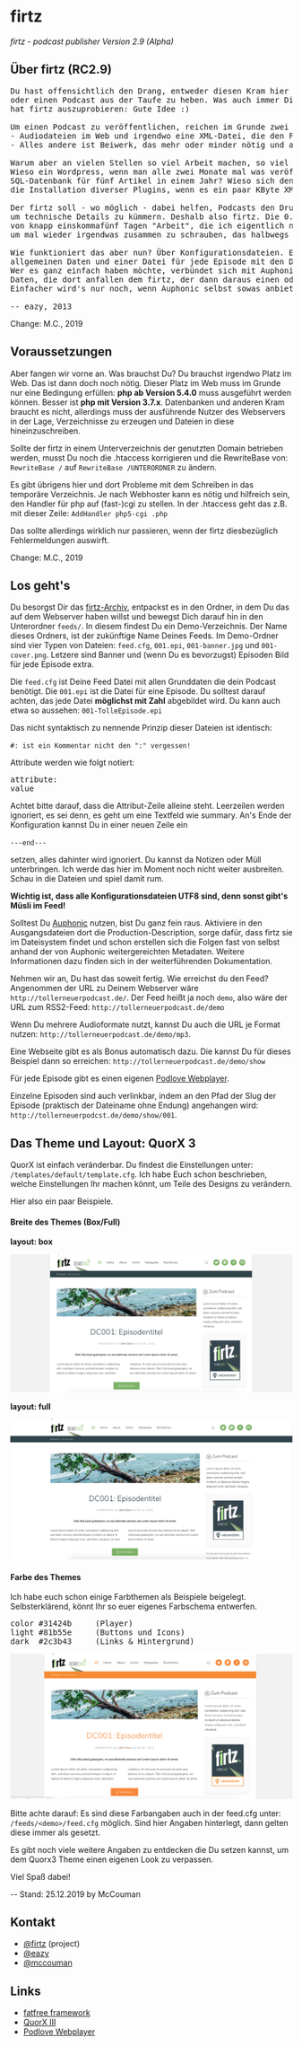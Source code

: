 # firtz


*firtz - podcast publisher*
*Version 2.9 (Alpha)*

## Über firtz (RC2.9)

<pre>
Du hast offensichtlich den Drang, entweder diesen Kram hier auszuprobieren,
oder einen Podcast aus der Taufe zu heben. Was auch immer Dich dazu bewogen
hat firtz auszuprobieren: Gute Idee :)

Um einen Podcast zu veröffentlichen, reichen im Grunde zwei Dinge:
- Audiodateien im Web und irgendwo eine XML-Datei, die den Feed beschreibt.
- Alles andere ist Beiwerk, das mehr oder minder nötig und arbeitsintensiv ist.

Warum aber an vielen Stellen so viel Arbeit machen, so viel Ballast herumschleppen?
Wieso ein Wordpress, wenn man alle zwei Monate mal was veröffentlicht? Wieso eine
SQL-Datenbank für fünf Artikel in einem Jahr? Wieso sich den Kopf zerbrechen über
die Installation diverser Plugins, wenn es ein paar KByte XML tun?

Der firtz soll - wo möglich - dabei helfen, Podcasts den Druck zu nehmen, sich
um technische Details zu kümmern. Deshalb also firtz. Die 0.1 war das Ergebnis
von knapp einskommafünf Tagen "Arbeit", die ich eigentlich nur gemacht habe,
um mal wieder irgendwas zusammen zu schrauben, das halbwegs funktioniert.

Wie funktioniert das aber nun? Über Konfigurationsdateien. Eine für den Feed mit
allgemeinen Daten und einer Datei für jede Episode mit den Details eben jener.
Wer es ganz einfach haben möchte, verbündet sich mit Auphonic und überlässt alle
Daten, die dort anfallen dem firtz, der dann daraus einen oder mehrere Feeds erzeugt.
Einfacher wird's nur noch, wenn Auphonic selbst sowas anbietet ;)

-- eazy, 2013
</pre>

Change: M.C., 2019

## Voraussetzungen

Aber fangen wir vorne an. Was brauchst Du? Du brauchst irgendwo Platz im Web.
Das ist dann doch noch nötig. Dieser Platz im Web muss im Grunde nur eine
Bedingung erfüllen: **php ab Version 5.4.0** muss ausgeführt werden können.
Besser ist **php mit Version 3.7.x**. Datenbanken und anderen Kram braucht
es nicht, allerdings muss der ausführende Nutzer des Webservers in der Lage,
Verzeichnisse zu erzeugen und Dateien in diese hineinzuschreiben.

Sollte der firtz in einem Unterverzeichnis der genutzten Domain betrieben werden,
musst Du noch die .htaccess korrigieren und die RewriteBase von:
`RewriteBase /` auf `RewriteBase /UNTERORDNER` zu ändern.

Es gibt übrigens hier und dort Probleme mit dem Schreiben in das temporäre
Verzeichnis. Je nach Webhoster kann es nötig und hilfreich sein, den Handler
für php auf (fast-)cgi zu stellen. In der .htaccess geht das z.B. mit dieser
Zeile:  `AddHandler php5-cgi .php`

Das sollte allerdings wirklich nur passieren, wenn der firtz diesbezüglich
Fehlermeldungen auswirft.

Change: M.C., 2019

## Los geht's

Du besorgst Dir das [firtz-Archiv](https://github.com/Firtz-Designs/firtz3.0),
entpackst es in den Ordner, in dem Du das auf dem Webserver haben willst und
bewegst Dich darauf hin in den Unterordner `feeds/`. In diesem findest Du
ein Demo-Verzeichnis. Der Name dieses Ordners, ist der zukünftige Name
Deines Feeds. Im Demo-Ordner sind vier Typen von Dateien: `feed.cfg`,
`001.epi`, `001-banner.jpg` und `001-cover.png`. Letzere sind Banner und
(wenn Du es bevorzugst) Episoden Bild für jede Episode extra.

Die `feed.cfg` ist Deine Feed Datei mit allen Grunddaten die dein Podcast
benötigt. Die `001.epi` ist die Datei für eine Episode. Du solltest darauf
achten, das jede Datei **möglichst mit Zahl** abgebildet wird. Du kann auch
etwa so aussehen: `001-TolleEpisode.epi`


Das nicht syntaktisch zu nennende Prinzip dieser Dateien ist identisch:

`#: ist ein Kommentar nicht den ":" vergessen!`

Attribute werden wie folgt notiert:

<pre>
attribute:
value
</pre>

Achtet bitte darauf, dass die Attribut-Zeile alleine steht. Leerzeilen
werden ignoriert, es sei denn, es geht um eine Textfeld wie summary.
An's Ende der Konfiguration kannst Du in einer neuen Zeile ein

`---end---`

setzen, alles dahinter wird ignoriert. Du kannst da Notizen oder Müll
unterbringen. Ich werde das hier im Moment noch nicht weiter ausbreiten.
Schau in die Dateien und spiel damit rum.

**Wichtig ist, dass alle Konfigurationsdateien UTF8 sind, denn sonst gibt's
Müsli im Feed!**

Solltest Du [Auphonic](http://auphonic.com/) nutzen, bist Du ganz fein raus.
Aktiviere in den Ausgangsdateien dort die Production-Description,
sorge dafür, dass firtz sie im Dateisystem findet und schon erstellen
sich die Folgen fast von selbst anhand der von Auphonic weitergereichten
Metadaten. Weitere Informationen dazu finden sich in der weiterführenden
Dokumentation.

Nehmen wir an, Du hast das soweit fertig. Wie erreichst du den Feed?
Angenommen der URL zu Deinem Webserver wäre `http://tollerneuerpodcast.de/`.
Der Feed heißt ja noch `demo`, also wäre der URL zum RSS2-Feed:
`http://tollerneuerpodcast.de/demo`

Wenn Du mehrere Audioformate nutzt, kannst Du auch die URL je Format nutzen:
`http://tollerneuerpodcast.de/demo/mp3`.

Eine Webseite gibt es als Bonus automatisch dazu. Die kannst Du für dieses
Beispiel dann so erreichen: `http://tollerneuerpodcast.de/demo/show`

Für jede Episode gibt es einen eigenen [Podlove Webplayer](https://github.com/gerritvanaaken/podlove-web-player).

Einzelne Episoden sind auch verlinkbar, indem an den Pfad der Slug der
Episode (praktisch der Dateiname ohne Endung) angehangen wird:
`http://tollerneuerpodcst.de/demo/show/001`.

## Das Theme und Layout: QuorX 3

QuorX ist einfach veränderbar. Du findest die Einstellungen unter:
`/templates/default/template.cfg`. Ich habe Euch schon beschrieben, welche
Einstellungen Ihr machen könnt, um Teile des Designs zu verändern.

Hier also ein paar Beispiele.

#### Breite des Themes (Box/Full)

**layout: box**

<img src="https://raw.githubusercontent.com/Firtz-Designs/firtz3.0/master/doc/img/screen1.png">

**layout: full**

<img src="https://raw.githubusercontent.com/Firtz-Designs/firtz3.0/master/doc/img/screen2.png">


#### Farbe des Themes

Ich habe euch schon einige Farbthemen als Beispiele beigelegt.
Selbsterklärend, könnt Ihr so euer eigenes Farbschema entwerfen.

<pre>
color #31424b     (Player)
light #81b55e     (Buttons und Icons)
dark  #2c3b43     (Links & Hintergrund)
</pre>

<img src="https://raw.githubusercontent.com/Firtz-Designs/firtz3.0/master/doc/img/screen3.png">

Bitte achte darauf: Es sind diese Farbangaben auch in der feed.cfg
unter: `/feeds/<demo>/feed.cfg` möglich. Sind hier Angaben hinterlegt,
dann gelten diese immer als gesetzt.

Es gibt noch viele weitere Angaben zu entdecken die Du setzen kannst,
um dem Quorx3 Theme einen eigenen Look zu verpassen.

Viel Spaß dabei!

-- Stand: 25.12.2019 by McCouman


## Kontakt

- [@firtz](https://twitter.com/the_firtz) (project)
- [@eazy](https://twitter.com/eazyliving)
- [@mccouman](https://twitter.com/mccouman)


## Links

- [fatfree framework](https://github.com/bcosca/fatfree)
- [QuorX III](https://github.com/Firtz-Designs/QuorX-III)
- [Podlove Webplayer](https://github.com/gerritvanaaken/podlove-web-player)
